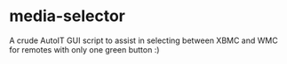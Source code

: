 media-selector
==============

A crude AutoIT GUI script to assist in selecting between XBMC and WMC for remotes with only one green button :)